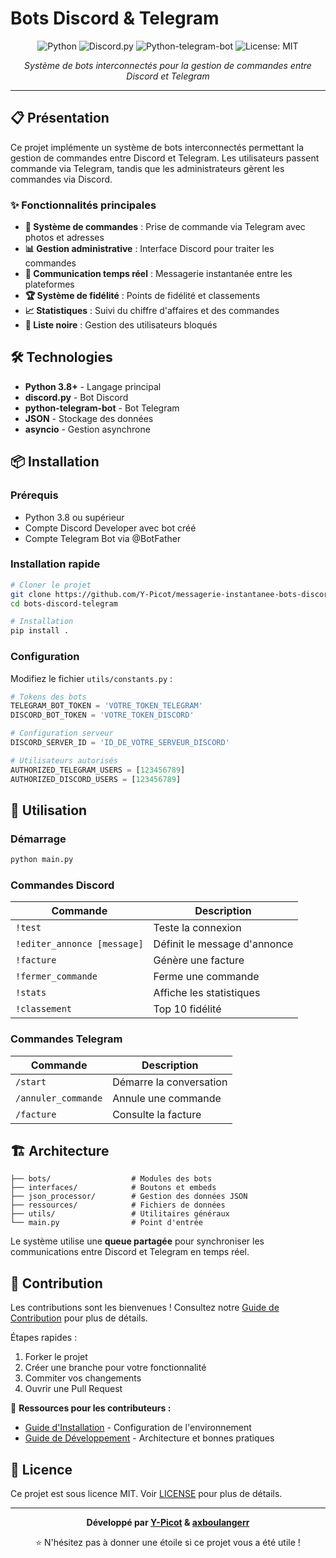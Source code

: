 # Bots Discord & Telegram

<div align="center">

![Python](https://img.shields.io/badge/python-3.8+-blue.svg)
![Discord.py](https://img.shields.io/badge/discord.py-2.0.0+-green.svg)
![Python-telegram-bot](https://img.shields.io/badge/python--telegram--bot-13.0+-yellow.svg)
![License: MIT](https://img.shields.io/badge/License-MIT-yellow.svg)

*Système de bots interconnectés pour la gestion de commandes entre Discord et Telegram*

</div>

---

## 📋 Présentation

Ce projet implémente un système de bots interconnectés permettant la gestion de commandes entre Discord et Telegram. Les utilisateurs passent commande via Telegram, tandis que les administrateurs gèrent les commandes via Discord.

### ✨ Fonctionnalités principales

- **🎯 Système de commandes** : Prise de commande via Telegram avec photos et adresses
- **📊 Gestion administrative** : Interface Discord pour traiter les commandes
- **💬 Communication temps réel** : Messagerie instantanée entre les plateformes
- **🏆 Système de fidélité** : Points de fidélité et classements
- **📈 Statistiques** : Suivi du chiffre d'affaires et des commandes
- **🚫 Liste noire** : Gestion des utilisateurs bloqués

## 🛠️ Technologies

- **Python 3.8+** - Langage principal
- **discord.py** - Bot Discord
- **python-telegram-bot** - Bot Telegram 
- **JSON** - Stockage des données
- **asyncio** - Gestion asynchrone

## 📦 Installation

### Prérequis

- Python 3.8 ou supérieur
- Compte Discord Developer avec bot créé
- Compte Telegram Bot via @BotFather

### Installation rapide

```bash
# Cloner le projet
git clone https://github.com/Y-Picot/messagerie-instantanee-bots-discord-telegram.git
cd bots-discord-telegram

# Installation
pip install .
```

### Configuration

Modifiez le fichier `utils/constants.py` :

```python
# Tokens des bots
TELEGRAM_BOT_TOKEN = 'VOTRE_TOKEN_TELEGRAM'
DISCORD_BOT_TOKEN = 'VOTRE_TOKEN_DISCORD'

# Configuration serveur
DISCORD_SERVER_ID = 'ID_DE_VOTRE_SERVEUR_DISCORD'

# Utilisateurs autorisés
AUTHORIZED_TELEGRAM_USERS = [123456789]
AUTHORIZED_DISCORD_USERS = [123456789]
```

## 🚀 Utilisation

### Démarrage

```bash
python main.py
```

### Commandes Discord

| Commande | Description |
|----------|-------------|
| `!test` | Teste la connexion |
| `!editer_annonce [message]` | Définit le message d'annonce |
| `!facture` | Génère une facture |
| `!fermer_commande` | Ferme une commande |
| `!stats` | Affiche les statistiques |
| `!classement` | Top 10 fidélité |

### Commandes Telegram

| Commande | Description |
|----------|-------------|
| `/start` | Démarre la conversation |
| `/annuler_commande` | Annule une commande |
| `/facture` | Consulte la facture |

## 🏗️ Architecture

```
├── bots/                  # Modules des bots
├── interfaces/            # Boutons et embeds
├── json_processor/        # Gestion des données JSON
├── ressources/            # Fichiers de données
├── utils/                 # Utilitaires généraux
└── main.py                # Point d'entrée
```

Le système utilise une **queue partagée** pour synchroniser les communications entre Discord et Telegram en temps réel.

## 🤝 Contribution

Les contributions sont les bienvenues ! Consultez notre [Guide de Contribution](CONTRIBUTING.md) pour plus de détails.

Étapes rapides :

1. Forker le projet
2. Créer une branche pour votre fonctionnalité
3. Commiter vos changements
4. Ouvrir une Pull Request

📖 **Ressources pour les contributeurs :**
- [Guide d'Installation](docs/INSTALLATION.md) - Configuration de l'environnement
- [Guide de Développement](docs/guide-developpement.md) - Architecture et bonnes pratiques

## 📄 Licence

Ce projet est sous licence MIT. Voir [LICENSE](LICENSE) pour plus de détails.

---

<div align="center">

**Développé par [Y-Picot](https://github.com/Y-Picot) & [axboulangerr](https://github.com/axboulangerr)**

⭐ N'hésitez pas à donner une étoile si ce projet vous a été utile !

</div>

